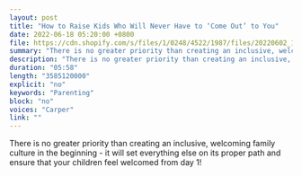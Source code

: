 ```yaml
---
layout: post
title: "How to Raise Kids Who Will Never Have to ‘Come Out’ to You"
date: 2022-06-18 05:20:00 +0800
file: https://cdn.shopify.com/s/files/1/0248/4522/1987/files/20220602_1.mp3?v=1654161473
summary: "There is no greater priority than creating an inclusive, welcoming family culture in the beginning - it will set everything else on its proper path and ensure that your children feel welcomed from day 1!"
description: "There is no greater priority than creating an inclusive, welcoming family culture in the beginning - it will set everything else on its proper path and ensure that your children feel welcomed from day 1!"
duration: "05:58"
length: "3585120000"
explicit: "no"
keywords: "Parenting"
block: "no"
voices: "Carper"
link: ""
---
```


There is no greater priority than creating an inclusive, welcoming family culture in the beginning - it will set everything else on its proper path and ensure that your children feel welcomed from day 1!
